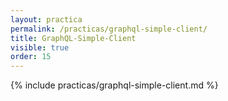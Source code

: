 ```yaml
---
layout: practica
permalink: /practicas/graphql-simple-client/
title: GraphQL-Simple-Client
visible: true
order: 15
---
```


{% include practicas/graphql-simple-client.md %}

